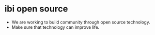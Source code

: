 # ibi  open source

* We are working to build community through open source technology.
* Make sure that technology can improve life.